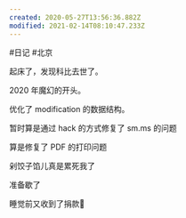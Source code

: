 ```yaml
---
created: 2020-05-27T13:56:36.882Z
modified: 2021-02-14T08:10:47.233Z
---
```

#日记 #北京

<!-- @timer "date":"Mon Jan 27 2020 08:30:41 GMT+0800 (CST)" -->
起床了，发现科比去世了。

2020 年魔幻的开头。

<!-- @timer "date":"Mon Jan 27 2020 12:05:20 GMT+0800 (CST)","duration":"about 4 hours" -->

优化了 modification 的数据结构。

<!-- @timer "date":"Mon Jan 27 2020 14:15:26 GMT+0800 (CST)","duration":"about 2 hours" -->

暂时算是通过 hack 的方式修复了 sm.ms 的问题

<!-- @timer "date":"Mon Jan 27 2020 16:22:39 GMT+0800 (CST)","duration":"about 2 hours" -->

算是修复了 PDF 的打印问题

<!-- @timer "date":"Mon Jan 27 2020 18:11:05 GMT+0800 (CST)","duration":"about 2 hours" -->

剁饺子馅儿真是累死我了

<!-- @timer "date":"Mon Jan 27 2020 21:31:37 GMT+0800 (CST)","duration":"about 3 hours" -->

准备歇了

<!-- @timer "date":"Mon Jan 27 2020 22:13:26 GMT+0800 (CST)","duration":"42 minutes" -->

睡觉前又收到了捐款:full_moon_with_face:
